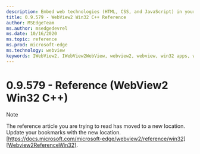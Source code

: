 ```yaml
---
description: Embed web technologies (HTML, CSS, and JavaScript) in your native applications with the Microsoft Edge WebView2 control
title: 0.9.579 - WebView2 Win32 C++ Reference
author: MSEdgeTeam
ms.author: msedgedevrel
ms.date: 10/16/2020
ms.topic: reference
ms.prod: microsoft-edge
ms.technology: webview
keywords: IWebView2, IWebView2WebView, webview2, webview, win32 apps, win32, edge, ICoreWebView2, ICoreWebView2Controller, browser control, edge html
---
```


# 0.9.579 - Reference (WebView2 Win32 C++)  

> [!NOTE]
> The reference article you are trying to read has moved to a new location.  
> Update your bookmarks with the new location.  
> [https://docs.microsoft.com/microsoft-edge/webview2/reference/win32][Webview2ReferenceWin32].  

[Webview2ReferenceWin32]: /microsoft-edge/webview2/reference/win32 "WebView2 Win32 C++ Reference | Microsoft Docs"
